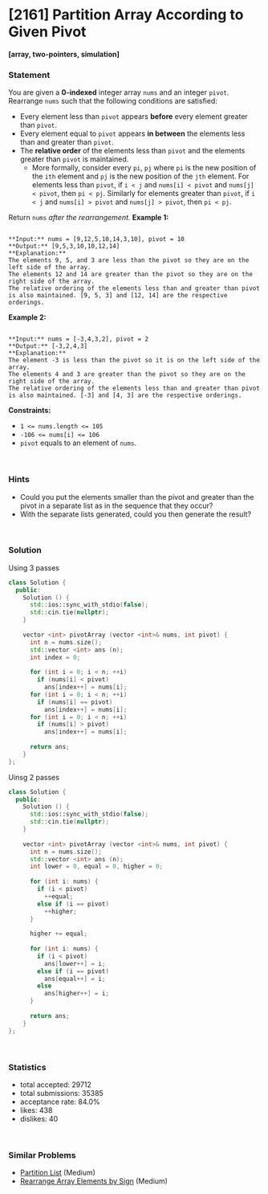 # [2161] Partition Array According to Given Pivot

**[array, two-pointers, simulation]**

### Statement

You are given a **0-indexed** integer array `nums` and an integer `pivot`. Rearrange `nums` such that the following conditions are satisfied:

* Every element less than `pivot` appears **before** every element greater than `pivot`.
* Every element equal to `pivot` appears **in between** the elements less than and greater than `pivot`.
* The **relative order** of the elements less than `pivot` and the elements greater than `pivot` is maintained.
	+ More formally, consider every `pi`, `pj` where `pi` is the new position of the `ith` element and `pj` is the new position of the `jth` element. For elements less than `pivot`, if `i < j` and `nums[i] < pivot` and `nums[j] < pivot`, then `pi < pj`. Similarly for elements greater than `pivot`, if `i < j` and `nums[i] > pivot` and `nums[j] > pivot`, then `pi < pj`.



Return `nums` *after the rearrangement.*
**Example 1:**

```

**Input:** nums = [9,12,5,10,14,3,10], pivot = 10
**Output:** [9,5,3,10,10,12,14]
**Explanation:** 
The elements 9, 5, and 3 are less than the pivot so they are on the left side of the array.
The elements 12 and 14 are greater than the pivot so they are on the right side of the array.
The relative ordering of the elements less than and greater than pivot is also maintained. [9, 5, 3] and [12, 14] are the respective orderings.

```

**Example 2:**

```

**Input:** nums = [-3,4,3,2], pivot = 2
**Output:** [-3,2,4,3]
**Explanation:** 
The element -3 is less than the pivot so it is on the left side of the array.
The elements 4 and 3 are greater than the pivot so they are on the right side of the array.
The relative ordering of the elements less than and greater than pivot is also maintained. [-3] and [4, 3] are the respective orderings.

```

**Constraints:**
* `1 <= nums.length <= 105`
* `-106 <= nums[i] <= 106`
* `pivot` equals to an element of `nums`.


<br>

### Hints

- Could you put the elements smaller than the pivot and greater than the pivot in a separate list as in the sequence that they occur?
- With the separate lists generated, could you then generate the result?

<br>

### Solution

Using 3 passes

```cpp
class Solution {
  public:
    Solution () {
      std::ios::sync_with_stdio(false);
      std::cin.tie(nullptr);
    }
  
    vector <int> pivotArray (vector <int>& nums, int pivot) {
      int n = nums.size();
      std::vector <int> ans (n);
      int index = 0;
      
      for (int i = 0; i < n; ++i)
        if (nums[i] < pivot)
          ans[index++] = nums[i];
      for (int i = 0; i < n; ++i)
        if (nums[i] == pivot)
          ans[index++] = nums[i];
      for (int i = 0; i < n; ++i)
        if (nums[i] > pivot)
          ans[index++] = nums[i];
      
      return ans;
    }
};
```

Uinsg 2 passes

```cpp
class Solution {
  public:
    Solution () {
      std::ios::sync_with_stdio(false);
      std::cin.tie(nullptr);
    }
  
    vector <int> pivotArray (vector <int>& nums, int pivot) {
      int n = nums.size();
      std::vector <int> ans (n);
      int lower = 0, equal = 0, higher = 0;
      
      for (int i: nums) {
        if (i < pivot)
          ++equal;
        else if (i == pivot)
          ++higher;
      }
      
      higher += equal;
      
      for (int i: nums) {
        if (i < pivot)
          ans[lower++] = i;
        else if (i == pivot)
          ans[equal++] = i;
        else
          ans[higher++] = i;
      }
      
      return ans;
    }
};
```

<br>

### Statistics

- total accepted: 29712
- total submissions: 35385
- acceptance rate: 84.0%
- likes: 438
- dislikes: 40

<br>

### Similar Problems

- [Partition List](https://leetcode.com/problems/partition-list) (Medium)
- [Rearrange Array Elements by Sign](https://leetcode.com/problems/rearrange-array-elements-by-sign) (Medium)
